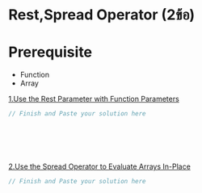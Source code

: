 #  Rest,Spread Operator (2ข้อ)

# Prerequisite 
- Function
- Array



[1.Use the Rest Parameter with Function Parameters](https://www.freecodecamp.org/learn/javascript-algorithms-and-data-structures/es6/use-the-rest-parameter-with-function-parameters)
```js
// Finish and Paste your solution here
  
  
  
  
  
```  

[2.Use the Spread Operator to Evaluate Arrays In-Place](https://www.freecodecamp.org/learn/javascript-algorithms-and-data-structures/es6/use-the-spread-operator-to-evaluate-arrays-in-place)
```js
// Finish and Paste your solution here
  
  
  
  
  
```  
